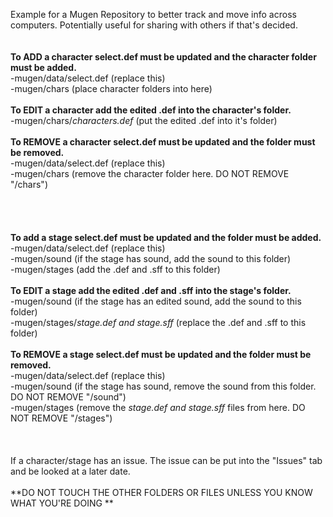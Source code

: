 Example for a Mugen Repository to better track and move info across computers. Potentially useful for sharing with others if that's decided.<br/>
<br/>
<br/>
**To ADD a character select.def must be updated and the character folder must be added.**<br/>
-mugen/data/select.def (replace this)<br/>
-mugen/chars (place character folders into here)<br/>
<br/>
**To EDIT a character add the edited .def into the character's folder.**<br/>
-mugen/chars/*characters.def* (put the edited .def into it's folder)<br/>
<br/>
**To REMOVE a character select.def must be updated and the folder must be removed.**<br/>
-mugen/data/select.def (replace this)<br/>
-mugen/chars (remove the character folder here. DO NOT REMOVE "/chars")<br/>
<br/>
<br/>
<br/>
<br/>
**To add a stage select.def must be updated and the folder must be added.**<br/>
-mugen/data/select.def (replace this)<br/>
-mugen/sound (if the stage has sound, add the sound to this folder)<br/>
-mugen/stages (add the .def and .sff to this folder)<br/>
<br/>
**To EDIT a stage add the edited .def and .sff into the stage's folder.**<br/>
-mugen/sound (if the stage has an edited sound, add the sound to this folder)<br/>
-mugen/stages/*stage.def and stage.sff* (replace the .def and .sff to this folder)<br/>
<br/>
**To REMOVE a stage select.def must be updated and the folder must be removed.**<br/>
-mugen/data/select.def (replace this)<br/>
-mugen/sound (if the stage has sound, remove the sound from this folder. DO NOT REMOVE "/sound")<br/>
-mugen/stages (remove the *stage.def and stage.sff* files from here. DO NOT REMOVE "/stages")<br/>
<br/>
<br/>
<br/>
If a character/stage has an issue. The issue can be put into the "Issues" tab and be looked at a later date.
<br/>
<br/>
**DO NOT TOUCH THE OTHER FOLDERS OR FILES UNLESS YOU KNOW WHAT YOU'RE DOING
**
